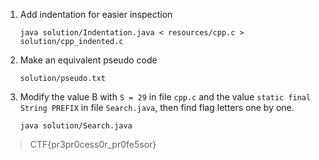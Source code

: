 1. Add indentation for easier inspection

   `java solution/Indentation.java < resources/cpp.c > solution/cpp_indented.c`

1. Make an equivalent pseudo code

   `solution/pseudo.txt`

1. Modify the value B with `S = 29` in file `cpp.c` and the value `static final String PREFIX` in file `Search.java`, then find flag letters one by one.

   `java solution/Search.java`

> CTF{pr3pr0cess0r_pr0fe5sor}
